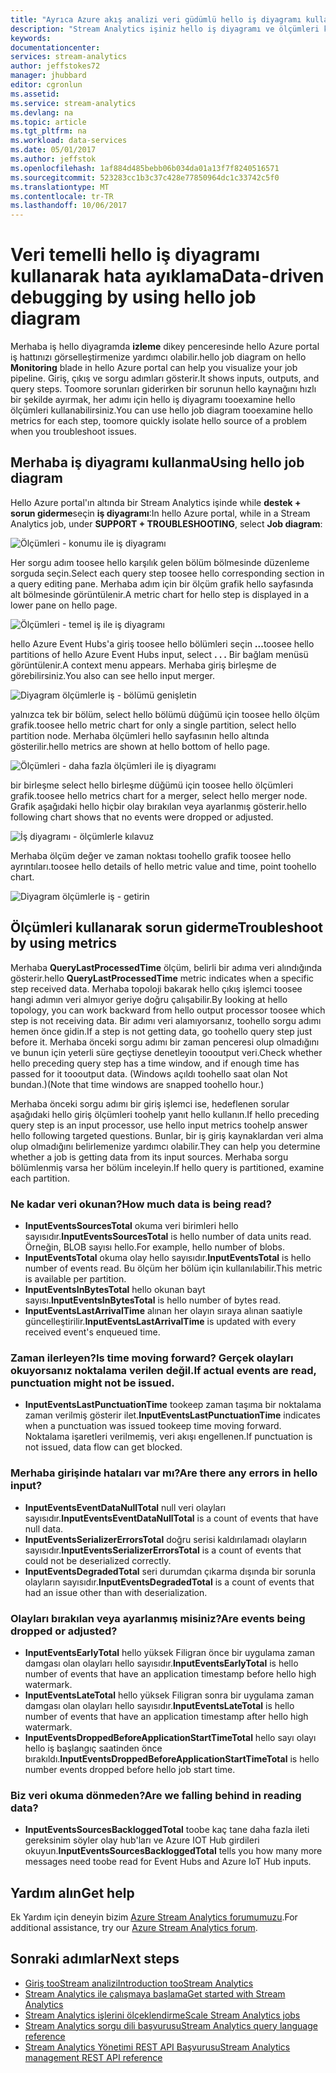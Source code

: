 ```yaml
---
title: "Ayrıca Azure akış analizi veri güdümlü hello iş diyagramı kullanarak hata ayıklama | Microsoft Docs"
description: "Stream Analytics işiniz hello iş diyagramı ve ölçümleri kullanarak sorun giderin."
keywords: 
documentationcenter: 
services: stream-analytics
author: jeffstokes72
manager: jhubbard
editor: cgronlun
ms.assetid: 
ms.service: stream-analytics
ms.devlang: na
ms.topic: article
ms.tgt_pltfrm: na
ms.workload: data-services
ms.date: 05/01/2017
ms.author: jeffstok
ms.openlocfilehash: 1af884d485bebb06b034da01a13f7f8240516571
ms.sourcegitcommit: 523283cc1b3c37c428e77850964dc1c33742c5f0
ms.translationtype: MT
ms.contentlocale: tr-TR
ms.lasthandoff: 10/06/2017
---
```

# <a name="data-driven-debugging-by-using-hello-job-diagram"></a><span data-ttu-id="92c9c-103">Veri temelli hello iş diyagramı kullanarak hata ayıklama</span><span class="sxs-lookup"><span data-stu-id="92c9c-103">Data-driven debugging by using hello job diagram</span></span>

<span data-ttu-id="92c9c-104">Merhaba iş hello diyagramda **izleme** dikey penceresinde hello Azure portal iş hattınızı görselleştirmenize yardımcı olabilir.</span><span class="sxs-lookup"><span data-stu-id="92c9c-104">hello job diagram on hello **Monitoring** blade in hello Azure portal can help you visualize your job pipeline.</span></span> <span data-ttu-id="92c9c-105">Giriş, çıkış ve sorgu adımları gösterir.</span><span class="sxs-lookup"><span data-stu-id="92c9c-105">It shows inputs, outputs, and query steps.</span></span> <span data-ttu-id="92c9c-106">Toomore sorunları giderirken bir sorunun hello kaynağını hızlı bir şekilde ayırmak, her adımı için hello iş diyagramı tooexamine hello ölçümleri kullanabilirsiniz.</span><span class="sxs-lookup"><span data-stu-id="92c9c-106">You can use hello job diagram tooexamine hello metrics for each step, toomore quickly isolate hello source of a problem when you troubleshoot issues.</span></span>

## <a name="using-hello-job-diagram"></a><span data-ttu-id="92c9c-107">Merhaba iş diyagramı kullanma</span><span class="sxs-lookup"><span data-stu-id="92c9c-107">Using hello job diagram</span></span>

<span data-ttu-id="92c9c-108">Hello Azure portal'ın altında bir Stream Analytics işinde while **destek + sorun giderme**seçin **iş diyagramı**:</span><span class="sxs-lookup"><span data-stu-id="92c9c-108">In hello Azure portal, while in a Stream Analytics job, under **SUPPORT + TROUBLESHOOTING**, select **Job diagram**:</span></span>

![Ölçümleri - konumu ile iş diyagramı](./media/stream-analytics-job-diagram-with-metrics/stream-analytics-job-diagram-with-metrics-portal-1.png)

<span data-ttu-id="92c9c-110">Her sorgu adım toosee hello karşılık gelen bölüm bölmesinde düzenleme sorguda seçin.</span><span class="sxs-lookup"><span data-stu-id="92c9c-110">Select each query step toosee hello corresponding section in a query editing pane.</span></span> <span data-ttu-id="92c9c-111">Merhaba adım için bir ölçüm grafik hello sayfasında alt bölmesinde görüntülenir.</span><span class="sxs-lookup"><span data-stu-id="92c9c-111">A metric chart for hello step is displayed in a lower pane on hello page.</span></span>

![Ölçümleri - temel iş ile iş diyagramı](./media/stream-analytics-job-diagram-with-metrics/stream-analytics-job-diagram-with-metrics-portal-2.png)

<span data-ttu-id="92c9c-113">hello Azure Event Hubs'a giriş toosee hello bölümleri seçin **...**</span><span class="sxs-lookup"><span data-stu-id="92c9c-113">toosee hello partitions of hello Azure Event Hubs input, select **. . .**</span></span> <span data-ttu-id="92c9c-114">Bir bağlam menüsü görüntülenir.</span><span class="sxs-lookup"><span data-stu-id="92c9c-114">A context menu appears.</span></span> <span data-ttu-id="92c9c-115">Merhaba giriş birleşme de görebilirsiniz.</span><span class="sxs-lookup"><span data-stu-id="92c9c-115">You also can see hello input merger.</span></span>

![Diyagram ölçümlerle iş - bölümü genişletin](./media/stream-analytics-job-diagram-with-metrics/stream-analytics-job-diagram-with-metrics-portal-3.png)

<span data-ttu-id="92c9c-117">yalnızca tek bir bölüm, select hello bölümü düğümü için toosee hello ölçüm grafik.</span><span class="sxs-lookup"><span data-stu-id="92c9c-117">toosee hello metric chart for only a single partition, select hello partition node.</span></span> <span data-ttu-id="92c9c-118">Merhaba ölçümleri hello sayfasının hello altında gösterilir.</span><span class="sxs-lookup"><span data-stu-id="92c9c-118">hello metrics are shown at hello bottom of hello page.</span></span>

![Ölçümleri - daha fazla ölçümleri ile iş diyagramı](./media/stream-analytics-job-diagram-with-metrics/stream-analytics-job-diagram-with-metrics-portal-4.png)

<span data-ttu-id="92c9c-120">bir birleşme select hello birleşme düğümü için toosee hello ölçümleri grafik.</span><span class="sxs-lookup"><span data-stu-id="92c9c-120">toosee hello metrics chart for a merger, select hello merger node.</span></span> <span data-ttu-id="92c9c-121">Grafik aşağıdaki hello hiçbir olay bırakılan veya ayarlanmış gösterir.</span><span class="sxs-lookup"><span data-stu-id="92c9c-121">hello following chart shows that no events were dropped or adjusted.</span></span>

![İş diyagramı - ölçümlerle kılavuz](./media/stream-analytics-job-diagram-with-metrics/stream-analytics-job-diagram-with-metrics-portal-5.png)

<span data-ttu-id="92c9c-123">Merhaba ölçüm değer ve zaman noktası toohello grafik toosee hello ayrıntıları.</span><span class="sxs-lookup"><span data-stu-id="92c9c-123">toosee hello details of hello metric value and time, point toohello chart.</span></span>

![Diyagram ölçümlerle iş - getirin](./media/stream-analytics-job-diagram-with-metrics/stream-analytics-job-diagram-with-metrics-portal-6.png)

## <a name="troubleshoot-by-using-metrics"></a><span data-ttu-id="92c9c-125">Ölçümleri kullanarak sorun giderme</span><span class="sxs-lookup"><span data-stu-id="92c9c-125">Troubleshoot by using metrics</span></span>

<span data-ttu-id="92c9c-126">Merhaba **QueryLastProcessedTime** ölçüm, belirli bir adıma veri alındığında gösterir.</span><span class="sxs-lookup"><span data-stu-id="92c9c-126">hello **QueryLastProcessedTime** metric indicates when a specific step received data.</span></span> <span data-ttu-id="92c9c-127">Merhaba topoloji bakarak hello çıkış işlemci toosee hangi adımın veri almıyor geriye doğru çalışabilir.</span><span class="sxs-lookup"><span data-stu-id="92c9c-127">By looking at hello topology, you can work backward from hello output processor toosee which step is not receiving data.</span></span> <span data-ttu-id="92c9c-128">Bir adımı veri alamıyorsanız, toohello sorgu adımı hemen önce gidin.</span><span class="sxs-lookup"><span data-stu-id="92c9c-128">If a step is not getting data, go toohello query step just before it.</span></span> <span data-ttu-id="92c9c-129">Merhaba önceki sorgu adımı bir zaman penceresi olup olmadığını ve bunun için yeterli süre geçtiyse denetleyin toooutput veri.</span><span class="sxs-lookup"><span data-stu-id="92c9c-129">Check whether hello preceding query step has a time window, and if enough time has passed for it toooutput data.</span></span> <span data-ttu-id="92c9c-130">(Windows açıldı toohello saat olan Not bundan.)</span><span class="sxs-lookup"><span data-stu-id="92c9c-130">(Note that time windows are snapped toohello hour.)</span></span>
 
<span data-ttu-id="92c9c-131">Merhaba önceki sorgu adımı bir giriş işlemci ise, hedeflenen sorular aşağıdaki hello giriş ölçümleri toohelp yanıt hello kullanın.</span><span class="sxs-lookup"><span data-stu-id="92c9c-131">If hello preceding query step is an input processor, use hello input metrics toohelp answer hello following targeted questions.</span></span> <span data-ttu-id="92c9c-132">Bunlar, bir iş giriş kaynaklardan veri alma olup olmadığını belirlemenize yardımcı olabilir.</span><span class="sxs-lookup"><span data-stu-id="92c9c-132">They can help you determine whether a job is getting data from its input sources.</span></span> <span data-ttu-id="92c9c-133">Merhaba sorgu bölümlenmiş varsa her bölüm inceleyin.</span><span class="sxs-lookup"><span data-stu-id="92c9c-133">If hello query is partitioned, examine each partition.</span></span>
 
### <a name="how-much-data-is-being-read"></a><span data-ttu-id="92c9c-134">Ne kadar veri okunan?</span><span class="sxs-lookup"><span data-stu-id="92c9c-134">How much data is being read?</span></span>

*   <span data-ttu-id="92c9c-135">**InputEventsSourcesTotal** okuma veri birimleri hello sayısıdır.</span><span class="sxs-lookup"><span data-stu-id="92c9c-135">**InputEventsSourcesTotal** is hello number of data units read.</span></span> <span data-ttu-id="92c9c-136">Örneğin, BLOB sayısı hello.</span><span class="sxs-lookup"><span data-stu-id="92c9c-136">For example, hello number of blobs.</span></span>
*   <span data-ttu-id="92c9c-137">**InputEventsTotal** okuma olay hello sayısıdır.</span><span class="sxs-lookup"><span data-stu-id="92c9c-137">**InputEventsTotal** is hello number of events read.</span></span> <span data-ttu-id="92c9c-138">Bu ölçüm her bölüm için kullanılabilir.</span><span class="sxs-lookup"><span data-stu-id="92c9c-138">This metric is available per partition.</span></span>
*   <span data-ttu-id="92c9c-139">**InputEventsInBytesTotal** hello okunan bayt sayısı.</span><span class="sxs-lookup"><span data-stu-id="92c9c-139">**InputEventsInBytesTotal** is hello number of bytes read.</span></span>
*   <span data-ttu-id="92c9c-140">**InputEventsLastArrivalTime** alınan her olayın sıraya alınan saatiyle güncelleştirilir.</span><span class="sxs-lookup"><span data-stu-id="92c9c-140">**InputEventsLastArrivalTime** is updated with every received event's enqueued time.</span></span>
 
### <a name="is-time-moving-forward-if-actual-events-are-read-punctuation-might-not-be-issued"></a><span data-ttu-id="92c9c-141">Zaman ilerleyen?</span><span class="sxs-lookup"><span data-stu-id="92c9c-141">Is time moving forward?</span></span> <span data-ttu-id="92c9c-142">Gerçek olayları okuyorsanız noktalama verilen değil.</span><span class="sxs-lookup"><span data-stu-id="92c9c-142">If actual events are read, punctuation might not be issued.</span></span>

*   <span data-ttu-id="92c9c-143">**InputEventsLastPunctuationTime** tookeep zaman taşıma bir noktalama zaman verilmiş gösterir ilet.</span><span class="sxs-lookup"><span data-stu-id="92c9c-143">**InputEventsLastPunctuationTime** indicates when a punctuation was issued tookeep time moving forward.</span></span> <span data-ttu-id="92c9c-144">Noktalama işaretleri verilmemiş, veri akışı engellenen.</span><span class="sxs-lookup"><span data-stu-id="92c9c-144">If punctuation is not issued, data flow can get blocked.</span></span>
 
### <a name="are-there-any-errors-in-hello-input"></a><span data-ttu-id="92c9c-145">Merhaba girişinde hataları var mı?</span><span class="sxs-lookup"><span data-stu-id="92c9c-145">Are there any errors in hello input?</span></span>

*   <span data-ttu-id="92c9c-146">**InputEventsEventDataNullTotal** null veri olayları sayısıdır.</span><span class="sxs-lookup"><span data-stu-id="92c9c-146">**InputEventsEventDataNullTotal** is a count of events that have null data.</span></span>
*   <span data-ttu-id="92c9c-147">**InputEventsSerializerErrorsTotal** doğru serisi kaldırılamadı olayların sayısıdır.</span><span class="sxs-lookup"><span data-stu-id="92c9c-147">**InputEventsSerializerErrorsTotal** is a count of events that could not be deserialized correctly.</span></span>
*   <span data-ttu-id="92c9c-148">**InputEventsDegradedTotal** seri durumdan çıkarma dışında bir sorunla olayların sayısıdır.</span><span class="sxs-lookup"><span data-stu-id="92c9c-148">**InputEventsDegradedTotal** is a count of events that had an issue other than with deserialization.</span></span>
 
### <a name="are-events-being-dropped-or-adjusted"></a><span data-ttu-id="92c9c-149">Olayları bırakılan veya ayarlanmış misiniz?</span><span class="sxs-lookup"><span data-stu-id="92c9c-149">Are events being dropped or adjusted?</span></span>

*   <span data-ttu-id="92c9c-150">**InputEventsEarlyTotal** hello yüksek Filigran önce bir uygulama zaman damgası olan olayları hello sayısıdır.</span><span class="sxs-lookup"><span data-stu-id="92c9c-150">**InputEventsEarlyTotal** is hello number of events that have an application timestamp before hello high watermark.</span></span>
*   <span data-ttu-id="92c9c-151">**InputEventsLateTotal** hello yüksek Filigran sonra bir uygulama zaman damgası olan olayları hello sayısıdır.</span><span class="sxs-lookup"><span data-stu-id="92c9c-151">**InputEventsLateTotal** is hello number of events that have an application timestamp after hello high watermark.</span></span>
*   <span data-ttu-id="92c9c-152">**InputEventsDroppedBeforeApplicationStartTimeTotal** hello sayı olayı hello iş başlangıç saatinden önce bırakıldı.</span><span class="sxs-lookup"><span data-stu-id="92c9c-152">**InputEventsDroppedBeforeApplicationStartTimeTotal** is hello number events dropped before hello job start time.</span></span>
 
### <a name="are-we-falling-behind-in-reading-data"></a><span data-ttu-id="92c9c-153">Biz veri okuma dönmeden?</span><span class="sxs-lookup"><span data-stu-id="92c9c-153">Are we falling behind in reading data?</span></span>

*   <span data-ttu-id="92c9c-154">**InputEventsSourcesBackloggedTotal** toobe kaç tane daha fazla ileti gereksinim söyler olay hub'ları ve Azure IOT Hub girdileri okuyun.</span><span class="sxs-lookup"><span data-stu-id="92c9c-154">**InputEventsSourcesBackloggedTotal** tells you how many more messages need toobe read for Event Hubs and Azure IoT Hub inputs.</span></span>


## <a name="get-help"></a><span data-ttu-id="92c9c-155">Yardım alın</span><span class="sxs-lookup"><span data-stu-id="92c9c-155">Get help</span></span>
<span data-ttu-id="92c9c-156">Ek Yardım için deneyin bizim [Azure Stream Analytics forumumuzu](https://social.msdn.microsoft.com/Forums/en-US/home?forum=AzureStreamAnalytics).</span><span class="sxs-lookup"><span data-stu-id="92c9c-156">For additional assistance, try our [Azure Stream Analytics forum](https://social.msdn.microsoft.com/Forums/en-US/home?forum=AzureStreamAnalytics).</span></span>

## <a name="next-steps"></a><span data-ttu-id="92c9c-157">Sonraki adımlar</span><span class="sxs-lookup"><span data-stu-id="92c9c-157">Next steps</span></span>
* [<span data-ttu-id="92c9c-158">Giriş tooStream analizi</span><span class="sxs-lookup"><span data-stu-id="92c9c-158">Introduction tooStream Analytics</span></span>](stream-analytics-introduction.md)
* [<span data-ttu-id="92c9c-159">Stream Analytics ile çalışmaya başlama</span><span class="sxs-lookup"><span data-stu-id="92c9c-159">Get started with Stream Analytics</span></span>](stream-analytics-real-time-fraud-detection.md)
* [<span data-ttu-id="92c9c-160">Stream Analytics işlerini ölçeklendirme</span><span class="sxs-lookup"><span data-stu-id="92c9c-160">Scale Stream Analytics jobs</span></span>](stream-analytics-scale-jobs.md)
* [<span data-ttu-id="92c9c-161">Stream Analytics sorgu dili başvurusu</span><span class="sxs-lookup"><span data-stu-id="92c9c-161">Stream Analytics query language reference</span></span>](https://msdn.microsoft.com/library/azure/dn834998.aspx)
* [<span data-ttu-id="92c9c-162">Stream Analytics Yönetimi REST API Başvurusu</span><span class="sxs-lookup"><span data-stu-id="92c9c-162">Stream Analytics management REST API reference</span></span>](https://msdn.microsoft.com/library/azure/dn835031.aspx)
